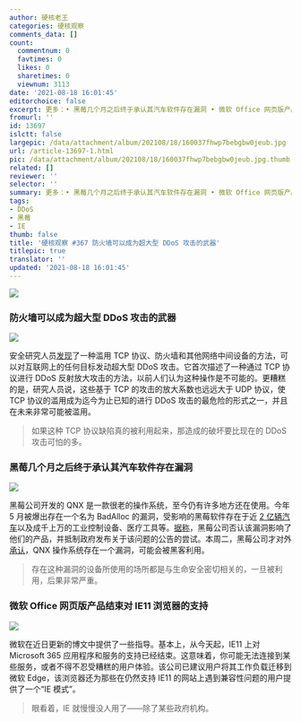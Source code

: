 ```yaml
---
author: 硬核老王
categories: 硬核观察
comments_data: []
count:
  commentnum: 0
  favtimes: 0
  likes: 0
  sharetimes: 0
  viewnum: 3113
date: '2021-08-18 16:01:45'
editorchoice: false
excerpt: 更多：• 黑莓几个月之后终于承认其汽车软件存在漏洞 • 微软 Office 网页版产品结束对 IE11 浏览器的支持
fromurl: ''
id: 13697
islctt: false
largepic: /data/attachment/album/202108/18/160037fhwp7bebgbw0jeub.jpg
url: /article-13697-1.html
pic: /data/attachment/album/202108/18/160037fhwp7bebgbw0jeub.jpg.thumb.jpg
related: []
reviewer: ''
selector: ''
summary: 更多：• 黑莓几个月之后终于承认其汽车软件存在漏洞 • 微软 Office 网页版产品结束对 IE11 浏览器的支持
tags:
- DDoS
- 黑莓
- IE
thumb: false
title: '硬核观察 #367 防火墙可以成为超大型 DDoS 攻击的武器'
titlepic: true
translator: ''
updated: '2021-08-18 16:01:45'
---
```


![](/data/attachment/album/202108/18/160037fhwp7bebgbw0jeub.jpg)


### 防火墙可以成为超大型 DDoS 攻击的武器


![](/data/attachment/album/202108/18/160045qxow1u8x2ximovpu.jpg)


安全研究人员[发现](https://therecord.media/firewalls-and-middleboxes-can-be-weaponized-for-gigantic-ddos-attacks/)了一种滥用 TCP 协议、防火墙和其他网络中间设备的方法，可以对互联网上的任何目标发动超大型 DDoS 攻击。它首次描述了一种通过 TCP 协议进行 DDoS 反射放大攻击的方法，以前人们认为这种操作是不可能的。更糟糕的是，研究人员说，这些基于 TCP 的攻击的放大系数也远远大于 UDP 协议，使 TCP 协议的滥用成为迄今为止已知的进行 DDoS 攻击的最危险的形式之一，并且在未来非常可能被滥用。



> 
> 如果这种 TCP 协议缺陷真的被利用起来，那造成的破坏要比现在的 DDoS 攻击可怕的多。
> 
> 
> 


### 黑莓几个月之后终于承认其汽车软件存在漏洞


![](/data/attachment/album/202108/18/160120vewjmwz1337rzxrw.jpg)


黑莓公司开发的 QNX 是一款很老的操作系统，至今仍有许多地方还在使用。今年 5 月被爆出存在一个名为 BadAlloc 的漏洞，受影响的黑莓软件存在于近 [2 亿辆汽车](https://www.blackberry.com/us/en/company/newsroom/press-releases/2021/blackberry-qnx-software-is-now-embedded-in-over-195-million-vehicles)以及成千上万的工业控制设备、医疗工具等。[据称](https://www.politico.com/news/2021/08/17/blackberry-qnx-vulnerability-hackers-505649)，黑莓公司否认该漏洞影响了他们的产品，并抵制政府发布关于该问题的公告的尝试。本周二，黑莓公司才对外[承认](https://support.blackberry.com/kb/articleDetail?articleNumber=000082334)，QNX 操作系统存在一个漏洞，可能会被黑客利用。



> 
> 存在这种漏洞的设备所使用的场所都是与生命安全密切相关的，一旦被利用，后果非常严重。
> 
> 
> 


### 微软 Office 网页版产品结束对 IE11 浏览器的支持


![](/data/attachment/album/202108/18/160134nnwnwer4ner0nwbe.jpg)


微软在近日更新的博文中提供了一些指导。基本上，从今天起，IE11 上对 Microsoft 365 应用程序和服务的支持已经结束。这意味着，你可能无法连接到某些服务，或者不得不忍受糟糕的用户体验。该公司已建议用户将其工作负载迁移到微软 Edge，该浏览器还为那些在仍然支持 IE11 的网站上遇到兼容性问题的用户提供了一个“IE 模式”。



> 
> 眼看着，IE 就慢慢没人用了——除了某些政府机构。
> 
> 
>